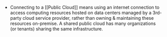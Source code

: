 - Connecting to a [[Public Cloud]] means using an internet connection to access computing resources hosted on data centers managed by a 3rd-party cloud service provider, rather than owning & maintaining these resources on-premise. A shared public cloud has many organizations (or tenants) sharing the same infrastructure.
